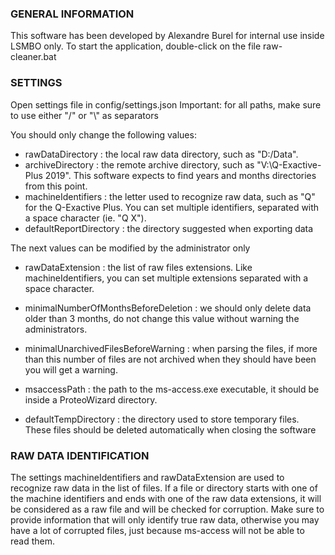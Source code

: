 ### GENERAL INFORMATION

This software has been developed by Alexandre Burel for internal use inside LSMBO only.
To start the application, double-click on the file raw-cleaner.bat


### SETTINGS

Open settings file in config/settings.json
Important: for all paths, make sure to use either "/" or "\\" as separators

You should only change the following values:
* rawDataDirectory : the local raw data directory, such as "D:/Data".
* archiveDirectory : the remote archive directory, such as "V:\\Q-Exactive-Plus 2019". This software expects to find years and months directories from this point.
* machineIdentifiers : the letter used to recognize raw data, such as "Q" for the Q-Exactive Plus. You can set multiple identifiers, separated with a space character (ie. "Q X").
* defaultReportDirectory : the directory suggested when exporting data

The next values can be modified by the administrator only
* rawDataExtension : the list of raw files extensions. Like machineIdentifiers, you can set multiple extensions separated with a space character.
* minimalNumberOfMonthsBeforeDeletion : we should only delete data older than 3 months, do not change this value without warning the administrators.
* minimalUnarchivedFilesBeforeWarning : when parsing the files, if more than this number of files are not archived when they should have been you will get a warning.

* msaccessPath : the path to the ms-access.exe executable, it should be inside a ProteoWizard directory.
* defaultTempDirectory : the directory used to store temporary files. These files should be deleted automatically when closing the software


### RAW DATA IDENTIFICATION

The settings machineIdentifiers and rawDataExtension are used to recognize raw data in the list of files. If a file or directory starts with one of the machine identifiers
and ends with one of the raw data extensions, it will be considered as a raw file and will be checked for corruption.
Make sure to provide information that will only identify true raw data, otherwise you may have a lot of corrupted files, just because ms-access will not be able to read them.